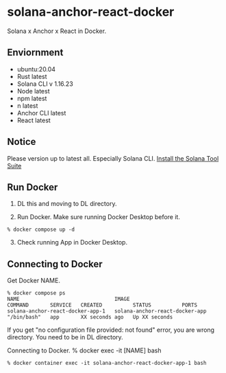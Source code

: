 # solana-anchor-react-docker
Solana x Anchor x React in Docker.

## Enviornment
- ubuntu:20.04
- Rust latest
- Solana CLI v 1.16.23
- Node latest
- npm latest
- n latest
- Anchor CLI latest
- React latest

## Notice
Please version up to latest all. Especially Solana CLI.
[Install the Solana Tool Suite](https://docs.solana.com/cli/install-solana-cli-tools)

## Run Docker
1. DL this and moving to DL directory.

2. Run Docker. Make sure running Docker Desktop before it.
```
% docker compose up -d
```

3. Check running App in Docker Desktop.

## Connecting to Docker
Get Docker NAME.
```
% docker compose ps
NAME                               IMAGE                            COMMAND       SERVICE   CREATED          STATUS          PORTS
solana-anchor-react-docker-app-1   solana-anchor-react-docker-app   "/bin/bash"   app       XX seconds ago   Up XX seconds   
```

If you get "no configuration file provided: not found" error, you are wrong directory. You need to be in DL directory.

Connecting to Docker.
% docker exec -it [NAME] bash
```
% docker container exec -it solana-anchor-react-docker-app-1 bash
```
